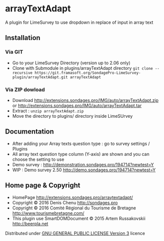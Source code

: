 arrayTextAdapt
==============

A plugin for LimeSurvey to use dropdown in replace of input in array text

## Installation

### Via GIT
- Go to your LimeSurvey Directory (version up to 2.06 only)
- Clone with Submodule in plugins/arrayTextAdapt directory `git clone --recursive https://git.framasoft.org/SondagePro-LimeSurvey-plugin/arrayTextAdapt.git arrayTextAdapt`

### Via ZIP dowload
- Download <http://extensions.sondages.pro/IMG/auto/arrayTextAdapt.zip> or <http://extensions.sondages.pro/IMG/auto/arrayTextAdapt.tar>
- Extract : `unzip arrayTextAdapt.zip`
- Move the directory to  plugins/ directory inside LimeSUrvey

## Documentation
- After adding your Array texts question type : go to survey settings / Plugins
- All array text question type column (Y-axis) are shown and you can choose the setting to use
- Demo survey : <http://demonstration.sondages.pro/194714?newtest=Y>
- WIP : Demo survey 2.50 <http://demo.sondages.pro/194714?newtest=Y>

## Home page & Copyright
- HomePage <http://extensions.sondages.pro/arraytextadapt/>
- Copyright © 2016 Denis Chenu <http://sondages.pro>
- Copyright © 2016 Comité Régional du Tourisme de Bretagne  <http://www.tourismebretagne.com/>
- This plugin use SmartDOMDocument © 2015 Artem Russakovskii <http://beerpla.net>

Distributed under [GNU GENERAL PUBLIC LICENSE Version 3](http://www.gnu.org/licenses/gpl.txt) licence
